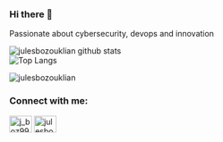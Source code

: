 ### Hi there 👋 

Passionate about cybersecurity, devops and innovation

![julesbozouklian github stats](https://github-readme-stats.vercel.app/api?username=julesbozouklian&&count_private=true&show_icons=true&theme=tokyonight)  
![Top Langs](https://github-readme-stats.vercel.app/api/top-langs/?username=julesbozouklian&&count_private=true&theme=tokyonight)

<p align="left"> <img src="https://komarev.com/ghpvc/?username=julesbozouklian&label=Profile%20views&color=0e75b6&style=flat" alt="julesbozouklian" /> </p>

<h3 align="left">Connect with me:</h3>
<p align="left">
<a href="https://twitter.com/j_boz99" target="blank"><img align="center" src="https://raw.githubusercontent.com/rahuldkjain/github-profile-readme-generator/master/src/images/icons/Social/twitter.svg" alt="j_boz99" height="30" width="40" /></a>
<a href="https://linkedin.com/in/julesbozouklian" target="blank"><img align="center" src="https://raw.githubusercontent.com/rahuldkjain/github-profile-readme-generator/master/src/images/icons/Social/linked-in-alt.svg" alt="julesbozouklian" height="30" width="40" /></a>
</p>
